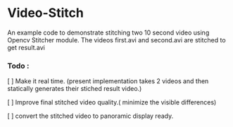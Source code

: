 # Video-Stitch

An example code to demonstrate stitching two 10 second video using Opencv Stitcher module. 
The videos first.avi and second.avi are stitched to get result.avi

### Todo :

[ ] Make it real time. (present implementation takes 2 videos and then statically generates their stiched result video.)

[ ] Improve final stitched video quality.( minimize the visible differences)

[ ] convert the stitched video to panoramic display ready. 
